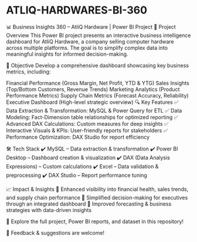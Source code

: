 # ATLIQ-HARDWARES-BI-360

📊 Business Insights 360 – AtliQ Hardware | Power BI Project
📌 Project Overview
This Power BI project presents an interactive business intelligence dashboard for AtliQ Hardware, a company selling computer hardware across multiple platforms. The goal is to simplify complex data into meaningful insights for informed decision-making.

🎯 Objective
Develop a comprehensive dashboard showcasing key business metrics, including:

Financial Performance (Gross Margin, Net Profit, YTD & YTG)
Sales Insights (Top/Bottom Customers, Revenue Trends)
Marketing Analytics (Product Performance Metrics)
Supply Chain Metrics (Forecast Accuracy, Reliability)
Executive Dashboard (High-level strategic overview)
🔍 Key Features
✅ Data Extraction & Transformation: MySQL & Power Query for ETL
✅ Data Modeling: Fact-Dimension table relationships for optimized reporting
✅ Advanced DAX Calculations: Custom measures for deep insights
✅ Interactive Visuals & KPIs: User-friendly reports for stakeholders
✅ Performance Optimization: DAX Studio for report efficiency

🛠 Tech Stack
✔ MySQL – Data extraction & transformation
✔ Power BI Desktop – Dashboard creation & visualization
✔ DAX (Data Analysis Expressions) – Custom calculations
✔ Excel – Data validation & preprocessing
✔ DAX Studio – Report performance tuning

📈 Impact & Insights
🔹 Enhanced visibility into financial health, sales trends, and supply chain performance
🔹 Simplified decision-making for executives through an integrated dashboard
🔹 Improved forecasting & business strategies with data-driven insights

📌 Explore the full project, Power BI reports, and dataset in this repository!

🚀 Feedback & suggestions are welcome!
